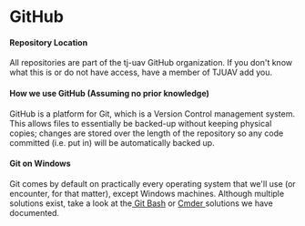 # GitHub

#### Repository Location

All repositories are part of the tj-uav GitHub organization. If you don't know what this is or do not have access, have a member of TJUAV add you.

#### How we use GitHub \(Assuming no prior knowledge\)

GitHub is a platform for Git, which is a Version Control management system. This allows files to essentially be backed-up without keeping physical copies; changes are stored over the length of the repository so any code committed \(i.e. put in\) will be automatically backed up.

#### Git on Windows

Git comes by default on practically every operating system that we'll use \(or encounter, for that matter\), except Windows machines. Although multiple solutions exist, take a look at the[ Git Bash]() or [Cmder ]()solutions we have documented.

